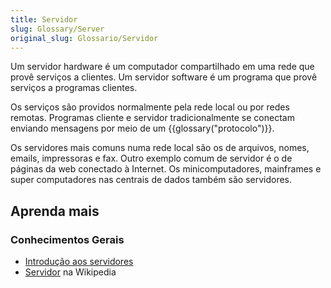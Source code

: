 ```yaml
---
title: Servidor
slug: Glossary/Server
original_slug: Glossario/Servidor
---
```


Um servidor hardware é um computador compartilhado em uma rede que provê serviços a clientes. Um servidor software é um programa que provê serviços a programas clientes.

Os serviços são providos normalmente pela rede local ou por redes remotas. Programas cliente e servidor tradicionalmente se conectam enviando mensagens por meio de um {{glossary("protocolo")}}.

Os servidores mais comuns numa rede local são os de arquivos, nomes, emails, impressoras e fax. Outro exemplo comum de servidor é o de páginas da web conectado à Internet. Os minicomputadores, mainframes e super computadores nas centrais de dados também são servidores.

## Aprenda mais

### Conhecimentos Gerais

- [Introdução aos servidores](/en-US/Learn/What_is_a_web_server)
- [Servidor](https://pt.wikipedia.org/wiki/Servidor) na Wikipedia
